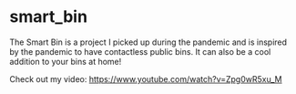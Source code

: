 # smart_bin
 The Smart Bin is a project I picked up during the pandemic and is inspired by the pandemic to have contactless public bins. It can also be a cool addition to your bins at home!
 
 Check out my video:
 https://www.youtube.com/watch?v=Zpg0wR5xu_M
